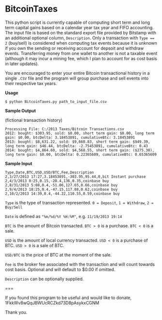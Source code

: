BitcoinTaxes
=========================

This python script is currently capable of computing short term and long term capital gains based on a calendar year tax year and FIFO accounting.  The input file is based on the standard export file provided by Bitstamp with an additional optional column, `Description`.  Only a transaction with `Type == 2` (buy/sell) is considered when computing tax events because it is unknown if you own the sending or receiving account for depsoit and withdraw events.  Transferring money from one wallet to another is not a taxable event (although it may incur a mining fee, which I plan to account for as cost basis in later updates).

You are encouraged to enter your entire Bitcoin transactional history in a single `.CSV` file and the program will group purchase and sell events into their respective tax years.

**Usage**

```$ python BitcoinTaxes.py path_to_input_file.csv```

**Sample Output**

(fictional transaction history)
```
Processing File: C:/2013 Taxes/Bitcoin Transactions.csv
2012: bought: $303.95, sold: $0.00, short term gain: $0.00, long term gain: $0.00, btcDelta: 3.18453891, cumulativeBtc: 3.18453891
2013: bought: $8,631.22, sold: $9,660.83, short term gain: $949.39, long term gain: $46.44, btcDelta: -2.75453891, cumulativeBtc: 0.43
2014: bought: $4,864.60, sold: $4,568.55, short term gain: ($275.30), long term gain: $0.00, btcDelta: 0.22365609, cumulativeBtc: 0.65365609
```

**Sample Input**

```
Type,Date,BTC,USD,USD/BTC,Fee,Description
2,3/27/2013 17:27,3.18453891,-303.95,95.44,0,bit Instant purchase
2,4/3/2013 0:25,0.15,-20.4,136,0.35,coinbase buy
2,8/31/2013 5:08,0.4,-51.06,127.65,0.66,coinbase buy
2,9/4/2013 18:25,0.4,-47.15,117.88,0.62,coinbase buy
2,10/2/2013 14:39,0.4,-44.22,110.55,0.59,coinbase buy
```

`Type` is the type of transaction represented. `0 = Deposit`, `1 = Withdraw`, `2 = Buy/Sell`

`Date` is defined as `"%m/%d/%Y %H:%M"`, e.g. `11/19/2013 19:14`

`BTC` is the amount of Bitcoin transacted.  `BTC > 0` is a purchase. `BTC < 0` is a sale.

`USD` is the amount of local currency transacted. `USD < 0` is a purchase of BTC.  `USD > 0` is a sale of BTC.

`USD/BTC` is the price of BTC at the moment of the sale.

`Fee` is the broker fee associated with the transaction and will count towards cost basis.  Optional and will default to $0.00 if omitted.

`Description` can be optionally supplied.

===

If you found this program to be useful and would like to donate, 1FkkWv8wQqJBWUcRCZkd73D8pAsykxCGNM

Thank you.
